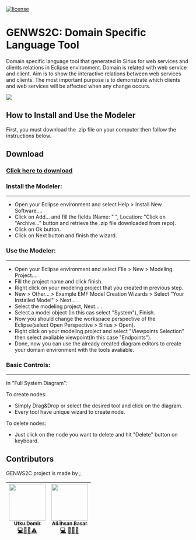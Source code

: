[![license](https://badgen.now.sh/badge/license/MIT)](./LICENSE)

# GENWS2C: Domain Specific Language Tool 

Domain specific language tool that generated in Sirius for web services and clients relations in Eclipse environment. Domain is related with web service and client. Aim is to show the interactive relations between web services and clients. The most important purpose is to demonstrate which clients and web services will be affected when any change occurs.

![](/sources/sample.gif)

## How to Install and Use the Modeler

First, you must download the .zip file on your computer then follow the instructions below.

Download
--------
### [Click here to download](https://mega.nz/#!1kIjhKbL!xDG9Z5brjG7ZM7xbDYGruYMnXpHqgE9wackLevTTjuk)

### Install the Modeler:
---
  - Open your Eclipse environment and select Help > Install New Software….
  - Click on Add… and fill the fields (Name: " ", Location: "Click on "Archive…" button and retrieve the .zip file downloaded from repo).
  - Click on Ok button.
  - Click on Next button and finish the wizard.

### Use the Modeler:
---
  - Open your Eclipse environment and select File > New > Modeling Project….
  - Fill the project name and click finish.
  - Right click on your modeling project that you created in previous step.
  - New > Other… > Example EMF Model Creation Wizards > Select "Your Installed Model" > Next… .
  - Select the modeling project, Next… .
  - Select a model object (In this cas select "System"), Finish.
  - Now you should change the workspace perspective of the Eclipse(select Open Perspective > Sirius > Open).
  - Right click on your modeling project and select "Viewpoints Selection" then select avaliable viewpoint(In this case "Endpoints").
  - Done, now you can use the already created diagram editors to create your domain environment with the tools avaliable.
  
### Basic Controls: 
---
In "Full System Diagram": 

 To create nodes:
  - Simply Drag&Drop or select the desired tool and click on the diagram.
  - Every tool have unique wizard to create node.

 To delete nodes:
  - Just click on the node you want to delete and hit "Delete" button on keyboard.
    




## Contributors

GENWS2C project is made by ;

|[<img src="https://avatars2.githubusercontent.com/u/2052654?s=460&v=4" width="100px;"/><br /><sub><b>Utku Demir</b></sub>](https://github.com/Utku-Demir)<br />[💻](https://github.com/Utku-Demir/GENWS2C/commits?author=Utku-Demir "Code")[📖](https://github.com/Utku-Demir/GENWS2C/blob/master/README.md "Documentation")[💡](#ideas-Utku-Demir "Ideas, Planning, & Feedback")[⚠️](https://github.com/Utku-Demir/GENWS2C/commits?author=Utku-Demir "Test")️ | [<img src="https://avatars3.githubusercontent.com/u/39854594?s=460&v=4" width="100px;"/><br /><sub><b>Ali İhsan Basar</b></sub>](https://github.com/Aliihsanbasar)<br />[💻](https://github.com/Utku-Demir/GENWS2C/commits?author=Aliihsanbasar "Code") [📖](https://github.com/Utku-Demir/GENWS2C/commits?author=Aliihsanbasar "Documentation")[💡](#ideas-Aliihsanbasar "Ideas, Planning, & Feedback")[🐛](https://github.com/Utku-Demir/GENWS2C/issues?q=author%3Aeonwhite "Bug reports")|
| :---: | :---: |


